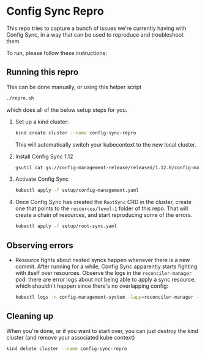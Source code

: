 # Config Sync Repro

This repo tries to capture a bunch of issues we're currently having with Config Sync, in a way that can be used to reproduce and troubleshoot them.

To run, please follow these instructions:

## Running this repro

This can be done manually, or using this helper script
```sh
./repro.sh
```
which does all of the below setup steps for you.

1. Set up a kind cluster:
   ```sh
   kind create cluster --name config-sync-repro
   ```
   This will automatically switch your kubecontext to the new local cluster.

2. Install Config Sync 1.12
   ```sh
   gsutil cat gs://config-management-release/released/1.12.0/config-management-operator.yaml | kubectl apply -f -
   ```

3. Activate Config Sync
   ```sh
   kubectl apply -f setup/config-management.yaml
   ```

4. Once Config Sync has created the `RootSync` CRD in the cluster, create one that points to the `resources/level-1` folder of this repo. That will create a chain of resources, and start reproducing some of the errors.
   ```sh
   kubectl apply -f setup/root-sync.yaml
   ```

## Observing errors

* Resource fights about nested syncs happen whenever there is a new commit.
  After running for a while, Config Sync apparently starts fighting with itself over resources. Observe the logs in the `reconciler-manager` pod: there are error logs about not being able to apply a sync resource, which shouldn't happen since there's no overlapping config:
  ```sh
  kubectl logs -n config-management-system -lapp=reconciler-manager -c reconciler-manager -f
  ```

## Cleaning up

When you're done, or if you want to start over, you can just destroy the kind cluster (and remove your associated kube context)
```sh
kind delete cluster --name config-sync-repro
```
